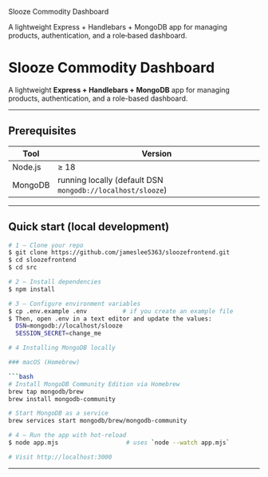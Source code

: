 Slooze Commodity Dashboard

A lightweight Express + Handlebars + MongoDB app for managing products, authentication, and a role‑based dashboard.

# Slooze Commodity Dashboard

A lightweight **Express + Handlebars + MongoDB** app for managing products, authentication, and a role-based dashboard.

---

## Prerequisites

| Tool     | Version |
|----------|---------|
| Node.js  | ≥ 18    |
| MongoDB  | running locally (default DSN `mongodb://localhost/slooze`) |

---

## Quick start (local development)

```bash
# 1 — Clone your repo
$ git clone https://github.com/jameslee5363/sloozefrontend.git
$ cd sloozefrontend
$ cd src

# 2 — Install dependencies
$ npm install

# 3 — Configure environment variables
$ cp .env.example .env          # if you create an example file
$ Then, open .env in a text editor and update the values:
  DSN=mongodb://localhost/slooze
  SESSION_SECRET=change_me

# 4 Installing MongoDB locally

### macOS (Homebrew)

```bash
# Install MongoDB Community Edition via Homebrew
brew tap mongodb/brew
brew install mongodb-community

# Start MongoDB as a service
brew services start mongodb/brew/mongodb-community

# 4 — Run the app with hot-reload
$ node app.mjs                   # uses `node --watch app.mjs`

# Visit http://localhost:3000
```

---
